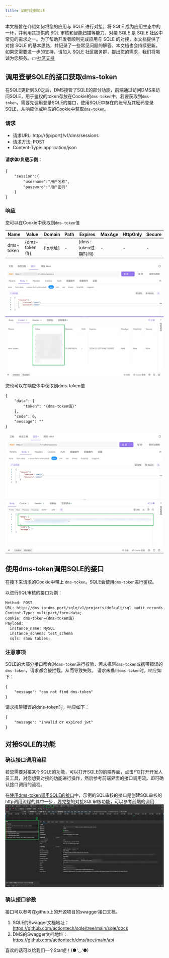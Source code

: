 ```yaml
---
title: 如何对接SQLE
---
```


本文档旨在介绍如何将您的应用与 SQLE 进行对接，将 SQLE 成为应用生态中的一环，并利用其提供的 SQL 审核和智能扫描等能力。对接 SQLE 是 SQLE 社区中常见的需求之一。为了帮助开发者顺利完成应用与 SQLE 的对接，本文档提供了对接 SQLE 的基本思路，并记录了一些常见问题的解答。本文档也会持续更新。如果您需要进一步的支持，请加入 SQLE 社区服务群，提出您的需求，我们将竭诚为您服务。👉[社区支持](../../support/community-support.md)


## 调用登录SQLE的接口获取dms-token
在SQLE更新到3.0之后，DMS接管了SQLE的部分功能，前端通过访问DMS来访问SQLE，用于鉴权的token存放在Cookie的`dms-token`中，若要获取到`dms-token`，需要先调用登录SQLE的接口，使用SQLE中存在的账号及其密码登录SQLE，从响应体或响应的Cookie中获取`dms-token`。


### 请求
* 请求URL: http://{ip:port}/v1/dms/sessions
* 请求方法: POST
* Content-Type: application/json

#### 请求体/负载示例：
```
{
    "session":{
        "username":"用户名称",
        "password":"用户密码"
    }
}
```

### 响应

您可以在Cookie中获取到`dms-token`值

|Name|Value|Domain|Path|Expires|MaxAge|HttpOnly|Secure|
|---|---|---|---|---|---|---|---|
|dms-token|{dms-token值}|{ip地址}|-|{dms-token过期时间}|-|-|-|

![igcookie](./img/igcookie.png)

您也可以在响应体中获取到dms-token值
```
{
    "data": {
        "token": "{dms-token值}"
    },
    "code": 0,
    "message": ""
}
```
![igpreview](./img/igpreview.png)


## 使用dms-token调用SQLE的接口
在接下来请求的Cookie中带上 `dms-token`。SQLE会使用`dms-token`进行鉴权。

以进行SQL审核的接口为例：

```
Method: POST 
URL: http://dms_ip:dms_port/sqle/v1/projects/default/sql_audit_records
Content-Type: multipart/form-data; 
Cookie: dms-token={dms-token值}
Payload:
  instance_name: MySQL
  instance_schema: test_schema
  sqls: show tables;
```




### 注意事项
SQLE的大部分接口都会对`dms-token`进行校验，若未携带`dms-token`或携带错误的`dms-token`，请求都会被拦截，从而导致失败。
请求未携带`dms-token`时，响应如下：

```
{
    "message": "can not find dms-token"
}
```

请求携带错误的dms-token时，响应如下：
```
{
    "message": "invalid or expired jwt"
}
```

## 对接SQLE的功能

### 确认接口调用流程
若您需要对接某个SQLE的功能，可以打开SQLE的前端界面，点击F12打开开发人员工具，对您想要对接的功能进行操作，然后参考前端界面的接口调用流。即可确认接口调用的流程。

在[使用dms-token调用SQLE的接口](#使用dms-token调用sqle的接口)中，示例的SQL审核的接口是创建SQL审核的http调用流程的其中一步，要完整的对接SQL审核功能，可以参考前端的调用
![usepreview](./img/usepreview.png)

### 确认接口参数
接口可以参考在github上的开源项目的swagger接口文档。
  1. SQLE的Swagger文档地址：https://github.com/actiontech/sqle/tree/main/sqle/docs
  2. DMS的Swagger文档地址：https://github.com/actiontech/dms/tree/main/api


喜欢的话可以给我们一个Star呢！(●'◡'●)